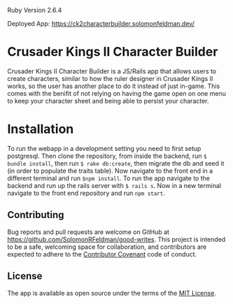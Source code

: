Ruby Version 2.6.4

Deployed App: https://ck2characterbuilder.solomonfeldman.dev/

# Crusader Kings II Character Builder
Crusader Kings II Character Builder is a JS/Rails app that allows users to create characters, similar to how the ruler designer in Crusader Kings II works, so the user has another place to do it instead of just in-game. This comes with the benifit of not relying on having the game open on one menu to keep your character sheet and being able to persist your character.

# Installation
To run the webapp in a development setting you need to first setup postgresql. Then clone the repository, from inside the backend, run ```$ bundle install```, then run ```$ rake db:create```, then migrate the db and seed it (in order to populate the traits table). Now navigate to the front end in a different terminal and run ```$npm install```. To run the app navigate to the backend and run up the rails server with ```$ rails s```. Now in a new terminal navigate to the front end repository and run ```npm start```.

## Contributing

Bug reports and pull requests are welcome on GitHub at https://github.com/SolomonRFeldman/good-writes. This project is intended to be a safe, welcoming space for collaboration, and contributors are expected to adhere to the [Contributor Covenant](http://contributor-covenant.org) code of conduct.

## License

The app is available as open source under the terms of the [MIT License](https://opensource.org/licenses/MIT).
